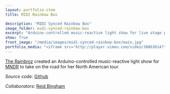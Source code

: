 ```yaml
---
layout: portfolio-item
title: MIDI Rainbow Box

description: "MIDI Synced Rainbow Box"
image_folder: midi-synced-rainbow-box
excerpt: "Arduino-controlled music-reactive light show for live stage performance"
show: True
front_image: "/media/images/midi-synced-rainbow-box/main.jpg"
portfolio_media: "<iframe src='http://player.vimeo.com/video/38863614?title=0&amp;byline=0&amp;portrait=0' width='640' height='480' frameborder='0'></iframe>"
---
```


[The Rainbroz](http://www.rainbroz.com) created an Arduino-controlled music-reactive light show for [MNDR](http://www.mndr.com/) to take on the road for her North American tour.

*Source code:* [Github](https://github.com/boxysean/MNDRLighting)

*Collaborators:* [Reid Bingham](http://www.reidbingham.com)
